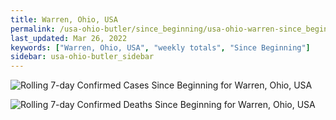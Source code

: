```yaml
---
title: Warren, Ohio, USA
permalink: /usa-ohio-butler/since_beginning/usa-ohio-warren-since_beginning.html
last_updated: Mar 26, 2022
keywords: ["Warren, Ohio, USA", "weekly totals", "Since Beginning"]
sidebar: usa-ohio-butler_sidebar
---
```


![Rolling 7-day Confirmed Cases Since Beginning for Warren, Ohio, USA](/covid_tracker/images/graphs/usa-ohio-warren-rolling_7_days_confirmed-since_beginning_graph.png)

![Rolling 7-day Confirmed Deaths Since Beginning for Warren, Ohio, USA](/covid_tracker/images/graphs/usa-ohio-warren-rolling_7_days_deaths-since_beginning_graph.png)
